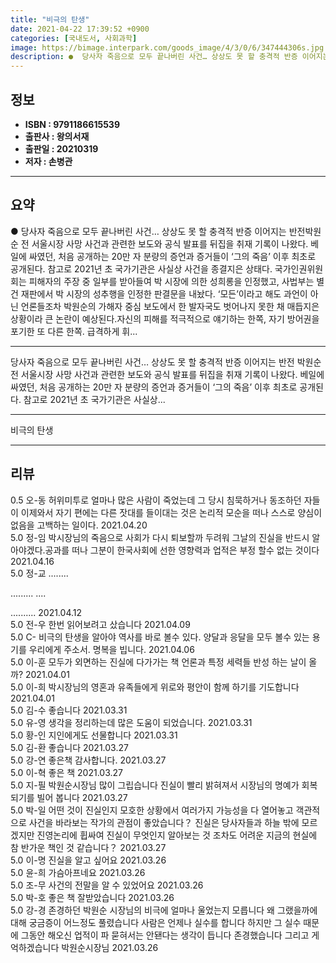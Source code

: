 ```yaml
---
title: "비극의 탄생"
date: 2021-04-22 17:39:52 +0900
categories: [국내도서, 사회과학]
image: https://bimage.interpark.com/goods_image/4/3/0/6/347444306s.jpg
description: ●  당사자 죽음으로 모두 끝나버린 사건… 상상도 못 할 충격적 반증 이어지는 반전박원순 전 서울시장 사망 사건과 관련한 보도와 공식 발표를 뒤집을 취재 기록이 나왔다. 베일에 싸였던, 처음 공개하는 20만 자 분량의 증언과 증거들이 ‘그의 죽음’ 이후 최초로 공개된다. 참고로 2021년 초 국가기관은 
---
```


## **정보**

- **ISBN : 9791186615539**
- **출판사 : 왕의서재**
- **출판일 : 20210319**
- **저자 : 손병관**

------



## **요약**

●  당사자 죽음으로 모두 끝나버린 사건… 상상도 못 할 충격적 반증 이어지는 반전박원순 전 서울시장 사망 사건과 관련한 보도와 공식 발표를 뒤집을 취재 기록이 나왔다. 베일에 싸였던, 처음 공개하는 20만 자 분량의 증언과 증거들이 ‘그의 죽음’ 이후 최초로 공개된다. 참고로 2021년 초 국가기관은 사실상 사건을 종결지은 상태다. 국가인권위원회는 피해자의 주장 중 일부를 받아들여 박 시장에 의한 성희롱을 인정했고, 사법부는 별건 재판에서 박 시장의 성추행을 인정한 판결문을 내놨다. ‘모든’이라고 해도 과언이 아닌 언론들조차 박원순의 가해자 중심 보도에서 한 발자국도 벗어나지 못한 채 매듭지은 상황이라 큰 논란이 예상된다.자신의 피해를 적극적으로 얘기하는 한쪽, 자기 방어권을 포기한 또 다른 한쪽. 급격하게 휘...

------

당사자 죽음으로 모두 끝나버린 사건… 상상도 못 할 충격적 반증 이어지는 반전
박원순 전 서울시장 사망 사건과 관련한 보도와 공식 발표를 뒤집을 취재 기록이 나왔다. 베일에 싸였던, 처음 공개하는 20만 자 분량의 증언과 증거들이 ‘그의 죽음’ 이후 최초로 공개된다. 참고로 2021년 초 국가기관은 사실상... 

------


비극의 탄생 

------


## **리뷰** 

0.5 오-동 허위미투로 얼마나 많은 사람이 죽었는데 그 당시 침묵하거나 동조하던 자들이 이제와서 자기 편에는 다른 잣대를 들이대는 것은 논리적 모순을 떠나 스스로 양심이 없음을 고백하는 일이다. 2021.04.20 <br/>5.0 정-임 박시장님의 죽음으로 사회가 다시 퇴보할까 두려워 그날의 진실을 반드시 알아야겠다.공과를 떠나 그분이 한국사회에 선한 영향력과 업적은 부정 할수 없는 것이다 2021.04.16 <br/>5.0 정-교 ........

.........
....





.......... 2021.04.12 <br/>5.0 전-우 한번 읽어보려고 샀습니다 2021.04.09 <br/>5.0 C- 비극의 탄생을 알아야 역사를 바로 볼수 있다.
양달과 응달을 모두 볼수 있는 용기를 우리에게 주소서.
명복을 빕니다. 2021.04.06 <br/>5.0 이-훈 모두가 외면하는 진실에 다가가는 책
언론과 특정 세력들 반성 하는 날이 올까? 2021.04.01 <br/>5.0 이-희 박시장님의 영혼과 유족들에게 위로와 평안이 함께 하기를 기도합니다 2021.04.01 <br/>5.0 김-수 좋습니다 2021.03.31 <br/>5.0 유-영 생각을 정리하는데 많은 도움이 되었습니다. 2021.03.31 <br/>5.0 황-인 지인에게도 선물합니다 2021.03.31 <br/>5.0 김-환 좋습니다 2021.03.27 <br/>5.0 강-연 좋은책 감사합니다.  2021.03.27 <br/>5.0 이-혁 좋은 책 2021.03.27 <br/>5.0 지-필 박원순시장님 많이 그립습니다
진실이 빨리 밝혀져서 시장님의 명예가 회복되기를 빌어 봅니다 2021.03.27 <br/>5.0 박-일 어떤 것이 진실인지 모호한 상황에서 여러가지 가능성을 다 열어놓고 객관적으로 사건을 바라보는 작가의 관점이 좋았습니다？
진실은 당사자들과 하늘 밖에 모르겠지만 진영논리에 휩싸여 진실이 무엇인지 알아보는 것 조차도 어려운 지금의 현실에 참 반가운 책인 것 같습니다？ 2021.03.27 <br/>5.0 이-명 진실을 알고 싶어요 2021.03.26 <br/>5.0 윤-희 가슴아프네요 2021.03.26 <br/>5.0 조-무 사건의 전말을 알 수 있었어요 2021.03.26 <br/>5.0 박-호 좋은 책 잘받았습니다 2021.03.26 <br/>5.0 강-경 존경하던 박원순 시장님의 비극에 얼마나 울었는지
모릅니다 왜 그랬을까에 대해 궁금증이 어느정도 풀렸습니다 사람은 언제나 실수를 합니다 하지만 그 실수 때문에 그동안 해오신 업적이 파 묻혀서는 안됀다는 생각이 듭니다 존경했습니다 그리고 게억하겠습니다 박원순시장님 2021.03.26 <br/>